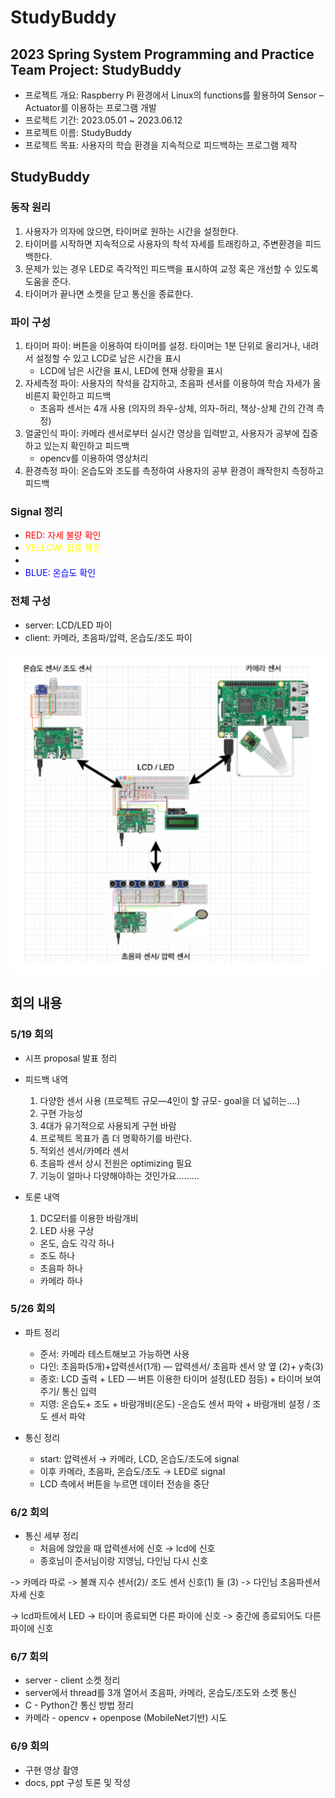 # StudyBuddy

## 2023 Spring System Programming and Practice Team Project: StudyBuddy
* 프로젝트 개요: Raspberry Pi 환경에서 Linux의 functions를 활용하여 Sensor – Actuator를 이용하는 프로그램 개발
* 프로젝트 기간: 2023.05.01 ~ 2023.06.12
* 프로젝트 이름: StudyBuddy
* 프로젝트 목표: 사용자의 학습 환경을 지속적으로 피드백하는 프로그램 제작 

## StudyBuddy

### 동작 원리
  1. 사용자가 의자에 앉으면, 타이머로 원하는 시간을 설정한다.
  2. 타이머를 시작하면 지속적으로 사용자의 착석 자세를 트래킹하고, 주변환경을 피드백한다.
  3. 문제가 있는 경우 LED로 즉각적인 피드백을 표시하여 교정 혹은 개선할 수 있도록 도움을 준다.
  4. 타이머가 끝나면 소켓을 닫고 통신을 종료한다.

### 파이 구성
1. 타이머 파이: 버튼을 이용하여 타이머를 설정. 타이머는 1분 단위로 올리거나, 내려서 설정할 수 있고 LCD로 남은 시간을 표시
    - LCD에 남은 시간을 표시, LED에 현재 상황을 표시
2. 자세측정 파이: 사용자의 착석을 감지하고, 초음파 센서를 이용하여 학습 자세가 올비른지 확인하고 피드백
    - 초음파 센서는 4개 사용 (의자의 좌우-상체, 의자-허리, 책상-상체 간의 간격 측정)
3. 얼굴인식 파이: 카메라 센서로부터 실시간 영상을 입력받고, 사용자가 공부에 집중하고 있는지 확인하고 피드백
    - opencv를 이용하여 영상처리
4. 환경측정 파이: 온습도와 조도를 측정하여 사용자의 공부 환경이 쾌작한지 측정하고 피드백

### Signal 정리
- <span style="color:red"> RED: 자세 불량 확인 </span>
- <span style="color:yellow"> YELLOW: 집중 확인 </span>
- <span style="color:white"> WHITE: 조도 확인 </span>
- <span style="color:blue"> BLUE: 온습도 확인 </span>

### 전체 구성
* server: LCD/LED 파이
* client: 카메라, 초음파/압력, 온습도/조도 파이
<img width="600" alt="img1" src="./img/raspi_communication.PNG">

## 회의 내용

### 5/19 회의
* 시프 proposal 발표 정리
* 피드백 내역
  1. 다양한 센서 사용 (프로젝트 규모—4인이 할 규모- goal을 더 넓히는….)
  2. 구현 가능성
  3. 4대가 유기적으로 사용되게 구현 바람
  4. 프로젝트 목표가 좀 더 명확하기를 바란다. 
  5. 적외선 센서/카메라 센서
  6. 초음파 센서 상시 전원은 optimizing 필요
  7. 기능이 얼마나 다양해야하는 것인가요………

* 토론 내역
  1. DC모터를 이용한 바람개비
  2. LED 사용 구상
    * 온도, 습도 각각 하나
    * 조도 하나
    * 초음파 하나
    * 카메라 하나
    
### 5/26 회의
* 파트 정리
  * 준서: 카메라 테스트해보고 가능하면 사용
  * 다인: 초음파(5개)+압력센서(1개) — 압력센서/ 초음파 센서 양 옆 (2)+ y축(3) 
  * 종호: LCD 출력 + LED — 버튼 이용한 타이머 설정(LED 점등) + 타이머 보여주기/  통신 입력
  * 지영: 온습도+ 조도 + 바람개비(온도) -온습도 센서 파악 + 바람개비 설정 / 조도 센서 파악
   
* 통신 정리
  * start: 압력센서 → 카메라, LCD, 온습도/조도에 signal
  * 이후 카메라, 초음파, 온습도/조도 → LED로 signal
  * LCD 측에서 버튼을 누르면 데이터 전송을 중단

### 6/2 회의
* 통신 세부 정리
  * 처음에 앉았을 때 압력센서에 신호 → lcd에 신호
  * 종호님이 준서님이랑 지영님, 다인님 다시 신호

-> 카메라 따로
-> 불쾌 지수 센서(2)/ 조도 센서 신호(1) 둘 (3)
-> 다인님 초음파센서 자세 신호

-> lcd파트에서 LED
-> 타이머 종료되면 다른 파이에 신호
-> 중간에 종료되어도 다른파이에 신호

### 6/7 회의
* server - client 소켓 정리
* server에서 thread를 3개 열어서 초음파, 카메라, 온습도/조도와 소켓 통신
* C - Python간 통신 방법 정리
* 카메라 - opencv + openpose (MobileNet기반) 시도

### 6/9 회의
* 구현 영상 촬영
* docs, ppt 구성 토론 및 작성
